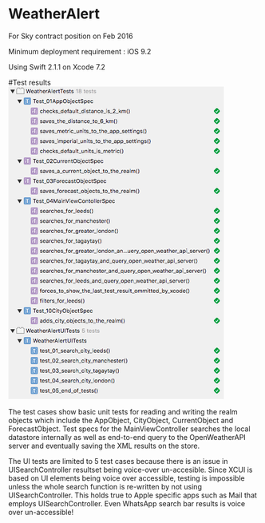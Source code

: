 # WeatherAlert
For Sky contract position on Feb 2016

Minimum deployment requirement : iOS 9.2

Using Swift 2.1.1 on Xcode 7.2

#Test results
![alt tag](https://github.com/edgardowardo/WeatherAlert/blob/master/c.png)

The test cases show basic unit tests for reading and writing the realm objects which include the AppObject, CityObject, CurrentObject and ForecastObject. Test specs for the MainViewController searches the local datastore internally as well as end-to-end query to the OpenWeatherAPI server and eventually saving the XML results on the store.

The UI tests are limited to 5 test cases because there is an issue in UISearchController resultset being voice-over un-accesible. Since XCUI is based on UI elements being voice over accessible, testing is impossible unless the whole search function is re-written by not using UISearchController. This holds true to Apple specific apps such as Mail that employs UISearchController. Even WhatsApp search bar results is voice over un-accessible!
